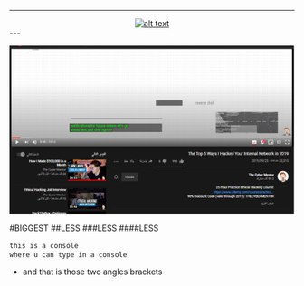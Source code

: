 
---

<div align="center">
<a href="https://www.hackthebox.eu/home/users/profile/188571" title="mh3ayad"><img src="https://www.hackthebox.eu/badge/image/188571" alt="alt text" /></a></div>
---


[logo]: mango.png
![alt text](mango.png "Mango")


#BIGGEST
##LESS
###LESS
####LESS
```console
this is a console
where u can type in a console
```
* and that is those two angles brackets
